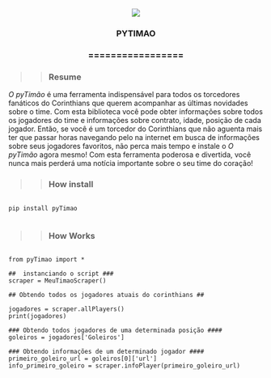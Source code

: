 
<h1 align="center">

<img src="https://img.shields.io/static/v1?label=PYTIMAO%20POR&message=bates&color=7159c1&style=flat-square&logo=ghost"/>

<h3> <p align="center"> PYTIMAO </p> </h3>
<h3> <p align="center"> ================= </p> </h3>

>> <h3> Resume </h3>

<p> <i> O pyTimão </i> é uma ferramenta indispensável para todos os torcedores fanáticos do Corinthians que querem acompanhar as últimas novidades sobre o time.
Com esta biblioteca você pode obter informações sobre todos os jogadores do time e informações sobre contrato, idade, posição de cada jogador.
Então, se você é um torcedor do Corinthians que não aguenta mais ter que passar horas navegando pelo na internet em busca de informações sobre seus jogadores favoritos, não perca mais tempo e instale o <i> O pyTimão </i>  agora mesmo! Com esta ferramenta poderosa e divertida, você nunca mais perderá uma notícia importante sobre o seu time do coração! </p>

>> <h3> How install </h3>

```

pip install pyTimao


```

>> <h3> How Works </h3>

```

from pyTimao import *

##  instanciando o script ###
scraper = MeuTimaoScraper()

## Obtendo todos os jogadores atuais do corinthians ##

jogadores = scraper.allPlayers()
print(jogadores)

### Obtendo todos jogadores de uma determinada posição ####
goleiros = jogadores['Goleiros']

### Obtendo informações de um determinado jogador ####
primeiro_goleiro_url = goleiros[0]['url']
info_primeiro_goleiro = scraper.infoPlayer(primeiro_goleiro_url)

```
    